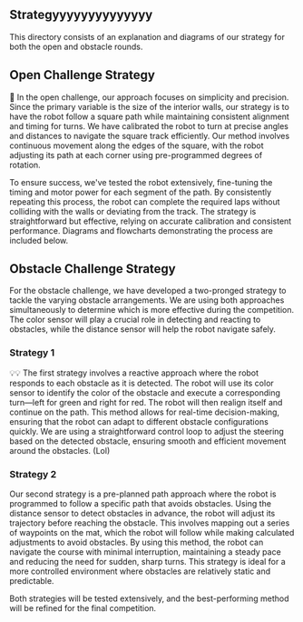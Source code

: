 ## Strategyyyyyyyyyyyyyy

This directory consists of an explanation and diagrams of our strategy for both the open and obstacle rounds.

## Open Challenge Strategy

🥸 In the open challenge, our approach focuses on simplicity and precision. Since the primary variable is the size of the interior walls, our strategy is to have the robot follow a square path while maintaining consistent alignment and timing for turns. We have calibrated the robot to turn at precise angles and distances to navigate the square track efficiently. Our method involves continuous movement along the edges of the square, with the robot adjusting its path at each corner using pre-programmed degrees of rotation.

To ensure success, we've tested the robot extensively, fine-tuning the timing and motor power for each segment of the path. By consistently repeating this process, the robot can complete the required laps without colliding with the walls or deviating from the track. The strategy is straightforward but effective, relying on accurate calibration and consistent performance. Diagrams and flowcharts demonstrating the process are included below.

## Obstacle Challenge Strategy

For the obstacle challenge, we have developed a two-pronged strategy to tackle the varying obstacle arrangements. We are using both approaches simultaneously to determine which is more effective during the competition. The color sensor will play a crucial role in detecting and reacting to obstacles, while the distance sensor will help the robot navigate safely.

### Strategy 1

💡💡 The first strategy involves a reactive approach where the robot responds to each obstacle as it is detected. The robot will use its color sensor to identify the color of the obstacle and execute a corresponding turn—left for green and right for red. The robot will then realign itself and continue on the path. This method allows for real-time decision-making, ensuring that the robot can adapt to different obstacle configurations quickly. We are using a straightforward control loop to adjust the steering based on the detected obstacle, ensuring smooth and efficient movement around the obstacles. (Lol)

### Strategy 2

Our second strategy is a pre-planned path approach where the robot is programmed to follow a specific path that avoids obstacles. Using the distance sensor to detect obstacles in advance, the robot will adjust its trajectory before reaching the obstacle. This involves mapping out a series of waypoints on the mat, which the robot will follow while making calculated adjustments to avoid obstacles. By using this method, the robot can navigate the course with minimal interruption, maintaining a steady pace and reducing the need for sudden, sharp turns. This strategy is ideal for a more controlled environment where obstacles are relatively static and predictable.

Both strategies will be tested extensively, and the best-performing method will be refined for the final competition. 
